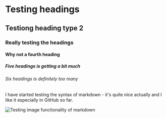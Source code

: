 # Testing headings
## Testiong heading type 2
### Really testing the headings
#### Why not a fourth heading
##### Five headings is getting a bit much
###### Six headings is definitely too many

I have started testing the syntax of markdown - it's quite nice actually and I like it especially in GitHub so far.

![Testing image functionality of markdown](https://picsum.photos/id/237/200/300)
